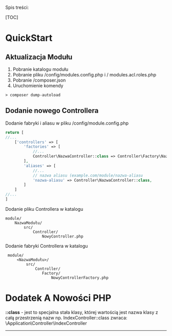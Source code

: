 Spis treści:

[TOC]

QuickStart
==========

Aktualizacja Modułu
-------------------
 1. Pobranie katalogu modułu
 2. Pobranie pliku /config/modules.config.php i / modules.acl.roles.php
 3. Pobranie /composer.json
 4. Uruchomienie komendy

```
> composer dump-autoload
```

Dodanie nowego Controllera
--------------------------

Dodanie fabryki i aliasu w pliku <M>/config/module.config.php

```php
return [
//...
	['controllers' => [
		'factories' => [
			//...
			Controller\NazwaController::class => Controller\Factory\NazwaControllerFactory::class,
		],
		'aliases' => [
			//...
			// nazwa aliasu (example.com/module/nazwa-aliasu
			'nazwa-aliasu' => Controller\NazwaController::class,
		]
	]
//...
]
```

  

Dodanie pliku Controllera w katalogu

	module/
	    NazwaModułu/
		    src/
			    Controller/
				    NowyController.php	
					
				

Dodanie fabryki Controllera w katalogu

	 module/
		 <NazwaModułu>/
			 src/			 
				 Controller/
					Factory/
						NowyControllerFactory.php	
					



Dodatek A Nowości PHP
=====================

**::class** - jest to specjalna stała klasy, której wartością jest nazwa klasy z całą przestrzenią nazw np. IndexController::class zwraca: \Application\Controller\IndexController


----




